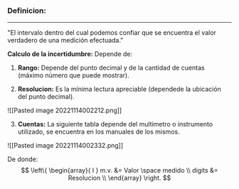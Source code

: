 ### **Definicion:** 
---
"El intervalo dentro del cual podemos confiar que se encuentra el valor verdadero de una medición efectuada."

**Calculo de la incertidumbre:**
Depende de:
1. **Rango:** Depende del punto decimal y de la cantidad de cuentas (máximo número que puede mostrar).

2. **Resolucion:** Es la mínima lectura apreciable (dependede la ubicación del punto decimal).

![[Pasted image 20221114002212.png]]

3. **Cuentas:** La siguiente tabla depende del multimetro o instrumento utilizado, se encuentra en los manuales de los mismos.

![[Pasted image 20221114002332.png]]

De donde:
$$
\left\{ 
\begin{array}{ l } 
m.v. &= Valor \space medido \\
digits &= Resolucion \\
\end{array} \right.
$$
